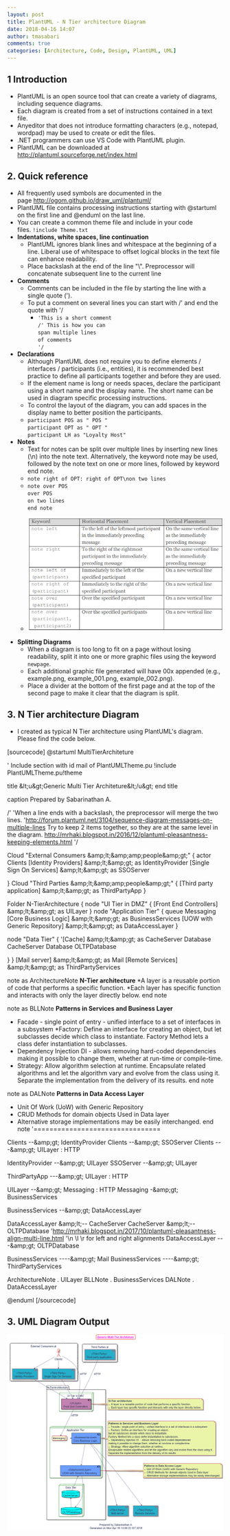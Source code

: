 ```yaml
---
layout: post
title: PlantUML - N Tier architecture Diagram
date: 2018-04-16 14:07
author: tmasabari
comments: true
categories: [Architecture, Code, Design, PlantUML, UML]
---
```

<h2>1 Introduction</h2>
<ul>
 	<li>PlantUML is an open source tool that can create a variety of diagrams, including
sequence diagrams.</li>
 	<li>Each diagram is created from a set of instructions contained in a text file.</li>
 	<li>Anyeditor that does not introduce formatting characters (e.g., notepad, wordpad) may be used to create or edit the files.</li>
 	<li>.NET programmers can use VS Code with PlantUML plugin.</li>
 	<li>PlantUML can be downloaded at <a href="http://plantuml.sourceforge.net/index.html">http://plantuml.sourceforge.net/index.html</a></li>
</ul>
<h2>2. Quick reference</h2>
<ul>
 	<li>All frequently used symbols are documented in the page <a href="http://ogom.github.io/draw_uml/plantuml/" target="_blank" rel="nofollow noopener">http://ogom.github.io/draw_uml/plantuml/</a></li>
 	<li>PlantUML file contains processing instructions starting with @startuml on the first line and @enduml on the last line.</li>
 	<li>You can create a common theme file and include in your code files. <code>!include Theme.txt</code></li>
 	<li><b>Indentations, white spaces, line continuation</b>
<ul>
 	<li>PlantUML ignores blank lines and whitespace at the beginning of a line. Liberal use of whitespace to offset logical blocks in the text file can enhance readability.</li>
 	<li>Place backslash at the end of the line "\". Preprocessor will concatenate subsequent line to the current line</li>
</ul>
</li>
 	<li><strong>Comments</strong>
<ul>
 	<li>Comments can be included in the file by starting the line with a single quote (').</li>
 	<li>To put a comment on several lines you can start with /' and end the quote with '/
<ul>
 	<li><code>'This is a short comment
/' This is how you can
span multiple lines
of comments
'/ </code></li>
</ul>
</li>
</ul>
</li>
 	<li><strong>Declarations</strong>
<ul>
 	<li>Although PlantUML does not require you to define elements / interfaces / participants (i.e., entities), it is recommended best practice to define all participants together and before they are used.</li>
 	<li>If the element name is long or needs spaces, declare the participant using a short name and the display name. The short name can be used in diagram specific processing instructions.</li>
 	<li>To control the layout of the diagram, you can add spaces in the display name to better
position the participants.</li>
 	<li><code>participant POS as " POS "
participant OPT as " OPT "
participant LH as "Loyalty Host"</code></li>
</ul>
</li>
 	<li><strong>Notes</strong>
<ul>
 	<li>Text for notes can be split over multiple lines by inserting new lines (\n) into the note text. Alternatively, the keyword note may be used, followed by the note text on one or more lines, followed by keyword end note.</li>
 	<li><code>note right of OPT: right of OPT\non two lines
</code></li>
 	<li><code>note over POS
over POS
on two lines
end note</code></li>
 	<li>
<p id="QecsUuR"><img class="alignnone size-full wp-image-1468 " src="/wp-content/uploads/2018/04/img_5ad354ac6abbb.png" alt="" /></p>
</li>
</ul>
</li>
 	<li><strong>Splitting Diagrams</strong>
<ul>
 	<li>When a diagram is too long to fit on a page without losing readability, split it into one or more graphic files using the keyword <code>newpage</code>.</li>
 	<li>Each additional graphic file generated will have 00x appended (e.g., example.png, example_001.png, example_002.png).</li>
 	<li>Place a divider at the bottom of the first page and at the top of the second page to make it clear that the diagram is split.</li>
</ul>
</li>
</ul>
<h2>3. N Tier architecture Diagram</h2>
<ul>
 	<li>I created as typical N Tier architecture using PlantUML's diagram. Please find the code below.</li>
</ul>

[sourcecode]
@startuml MultiTierArchiteture

' Include section with id mail of PlantUMLTheme.pu
!include PlantUMLTheme.pu!theme

title
&amp;lt;u&amp;gt;Generic Multi Tier Architeture&amp;lt;/u&amp;gt;
end title

caption Prepared by Sabarinathan A.

/'
'When a line ends with a backslash, the preprocessor will merge the two lines.
'http://forum.plantuml.net/3104/sequence-diagram-messages-on-multiple-lines
Try to keep 2 items together, so they are at the same level in the diagram.
http://mrhaki.blogspot.in/2016/12/plantuml-pleasantness-keeping-elements.html
'/

Cloud &quot;External Consumers &amp;amp;lt;&amp;amp;amp;people&amp;amp;gt;&quot; {
actor Clients
[Identity Providers] &amp;amp;lt;&amp;amp;gt; as IdentityProvider
[Single Sign On Services] &amp;amp;lt;&amp;amp;gt; as SSOServer

}
Cloud &quot;Third Parties &amp;amp;lt;&amp;amp;amp;people&amp;amp;gt;&quot; {
[Third party application] &amp;amp;lt;&amp;amp;gt; as ThirdPartyApp
}

Folder N-TierArchitecture {
node &quot;UI Tier in DMZ&quot; {
[Front End Controllers] &amp;amp;lt;&amp;amp;gt; as UILayer
}
node &quot;Application Tier&quot; {
queue Messaging
[Core Business Logic] &amp;amp;lt;&amp;amp;gt; as BusinessServices
[UOW with Generic Repository] &amp;amp;lt;&amp;amp;gt; as DataAccessLayer
}

node &quot;Data Tier&quot; {
'[Cache] &amp;amp;lt;&amp;amp;gt; as CacheServer
Database CacheServer
Database OLTPDatabase

}
}
[Mail server] &amp;amp;lt;&amp;amp;gt; as Mail
[Remote Services] &amp;amp;lt;&amp;amp;gt; as ThirdPartyServices

note as ArchitectureNote
**N-Tier architecture**
*A layer is a reusable portion of code that performs a specific function.
*Each layer has specific function and interacts with only the layer directly below.
end note

note as BLLNote
**Patterns in Services and Business Layer**
* Facade - single point of entry - unified interface to a set of interfaces in a subsystem
*Factory: Define an interface for creating an object,
but let subclasses decide which class to instantiate.
Factory Method lets a class defer instantiation to subclasses.
* Dependency Injection DI - allows removing hard-coded dependencies
making it possible to change them, whether at run-time or compile-time.
* Strategy: Allow algorithm selection at runtime.
Encapsulate related algorithms and let the algorithm vary and evolve from the class using it.
Separate the implementation from the delivery of its results.
end note

note as DALNote
**Patterns in Data Access Layer**
* Unit Of Work (UoW) with Generic Repository
* CRUD Methods for domain objects Used in Data layer
* Alternative storage implementations may be easily interchanged.
end note
'================================

Clients --&amp;amp;gt; IdentityProvider
Clients --&amp;amp;gt; SSOServer
Clients ---&amp;amp;gt; UILayer : HTTP

IdentityProvider --&amp;amp;gt; UILayer
SSOServer --&amp;amp;gt; UILayer

ThirdPartyApp ---&amp;amp;gt; UILayer : HTTP

UILayer --&amp;amp;gt; Messaging : HTTP
Messaging -&amp;amp;gt; BusinessServices

BusinessServices --&amp;amp;gt; DataAccessLayer

DataAccessLayer &amp;amp;lt;-- CacheServer
CacheServer &amp;amp;lt;-- OLTPDatabase 'http://mrhaki.blogspot.in/2017/10/plantuml-pleasantness-align-multi-line.html '\n \l \r for left and right alignments DataAccessLayer ---&amp;amp;gt; OLTPDatabase

BusinessServices ----&amp;amp;gt; Mail
BusinessServices ----&amp;amp;gt; ThirdPartyServices

ArchitectureNote . UILayer
BLLNote . BusinessServices
DALNote . DataAccessLayer

@enduml
[/sourcecode]

<h2>3. UML Diagram Output</h2>
<p id="hLidoyH"><img class="size-full wp-image-1484 aligncenter" src="/wp-content/uploads/2018/04/img_5ad461832b410.png" alt="" /></p>
